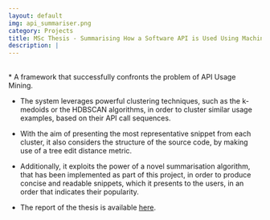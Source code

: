 ```yaml
---
layout: default
img: api_summariser.png
category: Projects
title: MSc Thesis - Summarising How a Software API is Used Using Machine Learning and Natural Language Processing Techniques
description: |
---
```


<br>
* A framework that successfully confronts the problem of API Usage Mining.

* The system leverages powerful clustering techniques, such as the k-medoids or the HDBSCAN algorithms, in order to cluster similar usage examples, based on their API call sequences.

* With the aim of presenting the most representative snippet from each cluster, it also considers the structure of the source code, by making use of a tree edit distance metric.

* Additionally, it exploits the power of a novel summarisation algorithm, that has been implemented as part of this project, in order to produce concise and readable snippets, which it presents to the users, in an order that indicates their popularity.

* The report of the thesis is available [here](https://www.dropbox.com/s/m8uaxa967o3khtp/report.pdf?dl=0).
